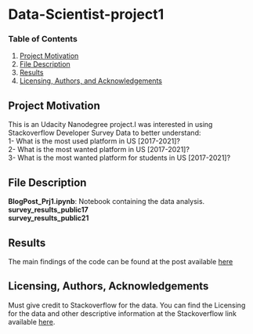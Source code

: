 # Data-Scientist-project1

### Table of Contents

1. [Project Motivation](#motivation)
2. [File Description](#files)
3. [Results](#results)
4. [Licensing, Authors, and Acknowledgements](#licensing)


## Project Motivation <a name="motivation"></a>

This is an Udacity Nanodegree project.I was interested in using Stackoverflow Developer Survey Data to better understand:</br>
 1- What is the most used platform in US [2017-2021]? </br>
 2- What is the most wanted platform in US [2017-2021]? </br>
 3- What is the most wanted platform for students in US [2017-2021]? </br>
 
## File Description <a name="files"></a>

**BlogPost_Prj1.ipynb**: Notebook containing the data analysis. </br>
**survey_results_public17**</br>
**survey_results_public21**</br>

## Results <a name="results"></a>
The main findings of the code can be found at the post available [here](https://usplatforms.blogspot.com/2022/10/most-used-and-wanted-platforms-in-us.html)

## Licensing, Authors, Acknowledgements<a name="licensing"></a>
Must give credit to Stackoverflow for the data. You can find the Licensing for the data and other descriptive information at the Stackoverflow link available [here](https://insights.stackoverflow.com/survey).
